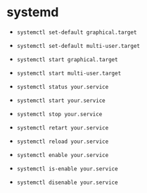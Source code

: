 # systemd

* `systemctl set-default graphical.target`
* `systemctl set-default multi-user.target`
* `systemctl start graphical.target`
* `systemctl start multi-user.target`

* `systemctl status your.service`
* `systemctl start your.service`
* `systemctl stop your.service`
* `systemctl retart your.service`
* `systemctl reload your.service`
* `systemctl enable your.service`
* `systemctl is-enable your.service`
* `systemctl disenable your.service`
